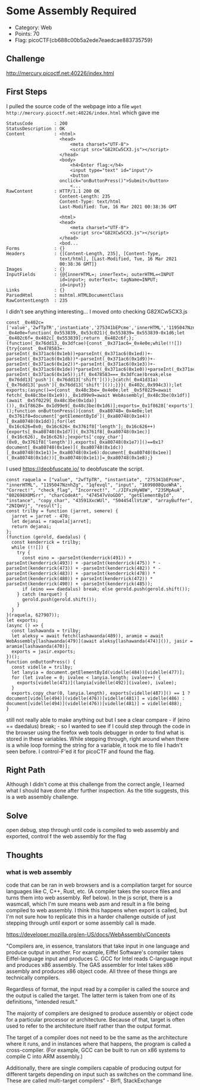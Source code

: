 # Some Assembly Required
- Category: Web
- Points: 70
- Flag: picoCTF{cb688c00b5a2ede7eaedcae883735759}

## Challenge
http://mercury.picoctf.net:40226/index.html

## First Steps
I pulled the source code of the webpage into a file
```wget http://mercury.picoctf.net:40226/index.html```
which gave me
```
StatusCode        : 200
StatusDescription : OK
Content           : <html>
                    <head>
                    	<meta charset="UTF-8">
                    	<script src="G82XCw5CX3.js"></script>
                    </head>
                    <body>
                    	<h4>Enter flag:</h4>
                    	<input type="text" id="input"/>
                    	<button 
                    onclick="onButtonPress()">Submit</button>
                    	<...
RawContent        : HTTP/1.1 200 OK
                    Content-Length: 235
                    Content-Type: text/html
                    Last-Modified: Tue, 16 Mar 2021 00:38:36 GMT
                    
                    <html>
                    <head>
                    	<meta charset="UTF-8">
                    	<script src="G82XCw5CX3.js"></script>
                    </head>
                    <bod...
Forms             : {}
Headers           : {[Content-Length, 235], [Content-Type, 
                    text/html], [Last-Modified, Tue, 16 Mar 2021 
                    00:38:36 GMT]}
Images            : {}
InputFields       : {@{innerHTML=; innerText=; outerHTML=<INPUT 
                    id=input>; outerText=; tagName=INPUT; 
                    id=input}}
Links             : {}
ParsedHtml        : mshtml.HTMLDocumentClass
RawContentLength  : 235
```
I didn't see anything interesting...
I moved onto checking G82XCw5CX3.js
```
const _0x402c=['value','2wfTpTR','instantiate','275341bEPcme','innerHTML','1195047NznhZg','1qfevql','input','1699808QuoWhA','Correct!','check_flag','Incorrect!','./JIFxzHyW8W','23SMpAuA','802698XOMSrr','charCodeAt','474547vVoGDO','getElementById','instance','copy_char','43591XxcWUl','504454llVtzW','arrayBuffer','2NIQmVj','result'];const _0x4e0e=function(_0x553839,_0x53c021){_0x553839=_0x553839-0x1d6;let _0x402c6f=_0x402c[_0x553839];return _0x402c6f;};(function(_0x76dd13,_0x3dfcae){const _0x371ac6=_0x4e0e;while(!![]){try{const _0x478583=-parseInt(_0x371ac6(0x1eb))+parseInt(_0x371ac6(0x1ed))+-parseInt(_0x371ac6(0x1db))*-parseInt(_0x371ac6(0x1d9))+-parseInt(_0x371ac6(0x1e2))*-parseInt(_0x371ac6(0x1e3))+-parseInt(_0x371ac6(0x1de))*parseInt(_0x371ac6(0x1e0))+parseInt(_0x371ac6(0x1d8))*parseInt(_0x371ac6(0x1ea))+-parseInt(_0x371ac6(0x1e5));if(_0x478583===_0x3dfcae)break;else _0x76dd13['push'](_0x76dd13['shift']());}catch(_0x41d31a){_0x76dd13['push'](_0x76dd13['shift']());}}}(_0x402c,0x994c3));let exports;(async()=>{const _0x48c3be=_0x4e0e;let _0x5f0229=await fetch(_0x48c3be(0x1e9)),_0x1d99e9=await WebAssembly[_0x48c3be(0x1df)](await _0x5f0229[_0x48c3be(0x1da)]()),_0x1f8628=_0x1d99e9[_0x48c3be(0x1d6)];exports=_0x1f8628['exports'];})();function onButtonPress(){const _0xa80748=_0x4e0e;let _0x3761f8=document['getElementById'](_0xa80748(0x1e4))[_0xa80748(0x1dd)];for(let _0x16c626=0x0;_0x16c626<_0x3761f8['length'];_0x16c626++){exports[_0xa80748(0x1d7)](_0x3761f8[_0xa80748(0x1ec)](_0x16c626),_0x16c626);}exports['copy_char'](0x0,_0x3761f8['length']),exports[_0xa80748(0x1e7)]()==0x1?document[_0xa80748(0x1ee)](_0xa80748(0x1dc))[_0xa80748(0x1e1)]=_0xa80748(0x1e6):document[_0xa80748(0x1ee)](_0xa80748(0x1dc))[_0xa80748(0x1e1)]=_0xa80748(0x1e8);}
```
I used https://deobfuscate.io/ to deobfuscate the script.
```
const raquela = ["value", "2wfTpTR", "instantiate", "275341bEPcme", "innerHTML", "1195047NznhZg", "1qfevql", "input", "1699808QuoWhA", "Correct!", "check_flag", "Incorrect!", "./JIFxzHyW8W", "23SMpAuA", "802698XOMSrr", "charCodeAt", "474547vVoGDO", "getElementById", "instance", "copy_char", "43591XxcWUl", "504454llVtzW", "arrayBuffer", "2NIQmVj", "result"];
const trilby = function (jarret, semere) {
  jarret = jarret - 470;
  let dejanai = raquela[jarret];
  return dejanai;
};
(function (gerold, daedalus) {
  const kenderrick = trilby;
  while (!![]) {
    try {
      const eino = -parseInt(kenderrick(491)) + parseInt(kenderrick(493)) + -parseInt(kenderrick(475)) * -parseInt(kenderrick(473)) + -parseInt(kenderrick(482)) * -parseInt(kenderrick(483)) + -parseInt(kenderrick(478)) * parseInt(kenderrick(480)) + parseInt(kenderrick(472)) * parseInt(kenderrick(490)) + -parseInt(kenderrick(485));
      if (eino === daedalus) break; else gerold.push(gerold.shift());
    } catch (marquet) {
      gerold.push(gerold.shift());
    }
  }
}(raquela, 627907));
let exports;
(async () => {
  const lashawanda = trilby;
  let aleksy = await fetch(lashawanda(489)), aramie = await WebAssembly[lashawanda(479)](await aleksy[lashawanda(474)]()), jasir = aramie[lashawanda(470)];
  exports = jasir.exports;
})();
function onButtonPress() {
  const videlle = trilby;
  let lanyia = document.getElementById(videlle(484))[videlle(477)];
  for (let ivalee = 0; ivalee < lanyia.length; ivalee++) {
    exports[videlle(471)](lanyia[videlle(492)](ivalee), ivalee);
  }
  exports.copy_char(0, lanyia.length), exports[videlle(487)]() == 1 ? document[videlle(494)](videlle(476))[videlle(481)] = videlle(486) : document[videlle(494)](videlle(476))[videlle(481)] = videlle(488);
}
```
still not really able to make anything out but I see a clear compare - if (eino == daedalus) break; - so I wanted to see if I could step through the code in the browser using the firefox web tools debugger in order to find what is stored in these variables. While stepping through, right around when there is a while loop forming the string for a variable, it took me to file I hadn't seen before. I control-F'ed it for picoCTF and found the flag.

## Right Path
Although I didn't come at this challenge from the correct angle, I learned what I should have done after further inspection. As the title suggests, this is a web assembly challenge. 

## Solve
open debug, step through until code is compiled to web assembly and exported, control f the web assembly for the flag


## Thoughts
### what is web assembly
code that can be ran in web browsers and is a compilation target for source languages like C, C++, Rust, etc. (A compiler takes the source files and turns them into web assembly. Ref below). In the js script, there is a wasmcall, which I'm sure means web asm and result in a file being compiled to web assembly. I think this happens when export is called, but I'm not sure how to replicate this in a harder challenge outside of just stepping through until export or some assembly call is made. 


https://developer.mozilla.org/en-US/docs/WebAssembly/Concepts


"Compilers are, in essence, translators that take input in one language and produce output in another. For example, Eiffel Software's compiler takes Eiffel-language input and produces C. GCC for Intel reads C-language input and produces x86 assembly. The GAS assembler for Intel takes x86 assembly and produces x86 object code. All three of these things are technically compilers.

Regardless of format, the input read by a compiler is called the source and the output is called the target. The latter term is taken from one of its definitions, "intended result."

The majority of compilers are designed to produce assembly or object code for a particular processor or architecture. Because of that, target is often used to refer to the architecture itself rather than the output format.

The target of a compiler does not need to be the same as the architecture where it runs, and in instances where that happens, the program is called a cross-compiler. (For example, GCC can be built to run on x86 systems to compile C into ARM assembly.)

Additionally, there are single compilers capable of producing output for different targets depending on input such as switches on the command line. These are called multi-target compilers" - Blrfl, StackExchange
